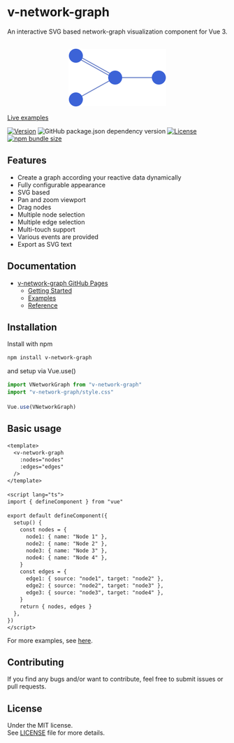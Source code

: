 
# v-network-graph

An interactive SVG based network-graph visualization component for Vue 3.

<p align="center">
  <br>
  <img src="./public/logo.svg" alt="logo of v-network-graph" width="222" height="132">
</p>

[Live examples](https://dash14.github.io/v-network-graph/examples/)


[![Version](https://img.shields.io/npm/v/v-network-graph.svg)](https://www.npmjs.com/package/v-network-graph)
![GitHub package.json dependency version](https://img.shields.io/github/package-json/dependency-version/dash14/v-network-graph/dev/@vue/compiler-sfc?label=Vue)
[![License](https://img.shields.io/npm/l/v-network-graph.svg)](https://www.npmjs.com/package/v-network-graph)
[![npm bundle size](https://img.shields.io/bundlephobia/minzip/v-network-graph)](https://www.npmjs.com/package/v-network-graph)

## Features

* Create a graph according your reactive data dynamically
* Fully configurable appearance
* SVG based
* Pan and zoom viewport
* Drag nodes
* Multiple node selection
* Multiple edge selection
* Multi-touch support
* Various events are provided
* Export as SVG text

## Documentation

* [v-network-graph GitHub Pages](https://dash14.github.io/v-network-graph/)
  * [Getting Started](https://dash14.github.io/v-network-graph/getting-started.html)
  * [Examples](https://dash14.github.io/v-network-graph/examples/)
  * [Reference](https://dash14.github.io/v-network-graph/reference.html)

## Installation

Install with npm

```sh
npm install v-network-graph
```

and setup via Vue.use()

```js
import VNetworkGraph from "v-network-graph"
import "v-network-graph/style.css"

Vue.use(VNetworkGraph)
```

## Basic usage

```vue
<template>
  <v-network-graph
    :nodes="nodes"
    :edges="edges"
  />
</template>

<script lang="ts">
import { defineComponent } from "vue"

export default defineComponent({
  setup() {
    const nodes = {
      node1: { name: "Node 1" },
      node2: { name: "Node 2" },
      node3: { name: "Node 3" },
      node4: { name: "Node 4" },
    }
    const edges = {
      edge1: { source: "node1", target: "node2" },
      edge2: { source: "node2", target: "node3" },
      edge3: { source: "node3", target: "node4" },
    }
    return { nodes, edges }
  },
})
</script>
```

For more examples, see [here](https://dash14.github.io/v-network-graph/examples/).

## Contributing

If you find any bugs and/or want to contribute, feel free to submit issues or pull requests.

## License

Under the MIT license.  
See [LICENSE](https://github.com/dash14/v-network-graph/blob/main/LICENSE) file for more details.

